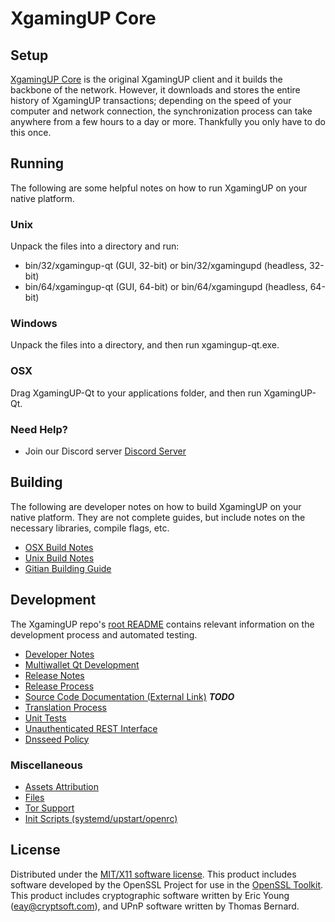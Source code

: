 XgamingUP Core
=====================

Setup
---------------------
[XgamingUP Core](http://xgamingup.com) is the original XgamingUP client and it builds the backbone of the network. However, it downloads and stores the entire history of XgamingUP transactions; depending on the speed of your computer and network connection, the synchronization process can take anywhere from a few hours to a day or more. Thankfully you only have to do this once.

Running
---------------------
The following are some helpful notes on how to run XgamingUP on your native platform.

### Unix

Unpack the files into a directory and run:

- bin/32/xgamingup-qt (GUI, 32-bit) or bin/32/xgamingupd (headless, 32-bit)
- bin/64/xgamingup-qt (GUI, 64-bit) or bin/64/xgamingupd (headless, 64-bit)

### Windows

Unpack the files into a directory, and then run xgamingup-qt.exe.

### OSX

Drag XgamingUP-Qt to your applications folder, and then run XgamingUP-Qt.

### Need Help?

* Join our Discord server [Discord Server](https://discord.xgamingup.com)

Building
---------------------
The following are developer notes on how to build XgamingUP on your native platform. They are not complete guides, but include notes on the necessary libraries, compile flags, etc.

- [OSX Build Notes](build-osx.md)
- [Unix Build Notes](build-unix.md)
- [Gitian Building Guide](gitian-building.md)

Development
---------------------
The XgamingUP repo's [root README](https://github.com/xgamingup/xgamingup/blob/master/README.md) contains relevant information on the development process and automated testing.

- [Developer Notes](developer-notes.md)
- [Multiwallet Qt Development](multiwallet-qt.md)
- [Release Notes](release-notes.md)
- [Release Process](release-process.md)
- [Source Code Documentation (External Link)](https://dev.visucore.com/bitcoin/doxygen/) ***TODO***
- [Translation Process](translation_process.md)
- [Unit Tests](unit-tests.md)
- [Unauthenticated REST Interface](REST-interface.md)
- [Dnsseed Policy](dnsseed-policy.md)

### Miscellaneous
- [Assets Attribution](assets-attribution.md)
- [Files](files.md)
- [Tor Support](tor.md)
- [Init Scripts (systemd/upstart/openrc)](init.md)

License
---------------------
Distributed under the [MIT/X11 software license](http://www.opensource.org/licenses/mit-license.php).
This product includes software developed by the OpenSSL Project for use in the [OpenSSL Toolkit](https://www.openssl.org/). This product includes
cryptographic software written by Eric Young ([eay@cryptsoft.com](mailto:eay@cryptsoft.com)), and UPnP software written by Thomas Bernard.
